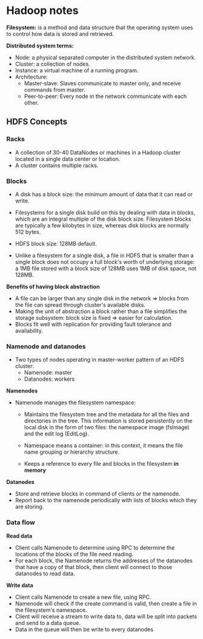 # Hadoop notes

**Filesystem:** is a method and data structure that the operating system uses to control how data is stored and retrieved.

**Distributed system terms:**
  * Node: a physical separated computer in the distributed system network.
  * Cluster: a collection of nodes.
  * Instance: a virtual machine of a running program.
  * Architecture:
    * Master-slave: Slaves communicate to master only, and receive commands from master.
    * Peer-to-peer: Every node in the network communicate with each other.

## HDFS Concepts

### Racks
* A collection of 30-40 DataNodes or machines in a Hadoop cluster located in a single data center or location.
* A cluster contains multiple racks.

### Blocks
* A disk has a block size: the minimum amount of data that it can read or write.
* Filesystems for a single disk build on this by dealing with data in blocks, which are an integral multiple of the disk block size.
Filesystem blocks are typically a few kilobytes in size, whereas disk blocks are normally 512 bytes.

* HDFS block size: 128MB default.
* Unlike a filesystem for a single disk, a file in HDFS that is smaller than a single block does not occupy a full block's worth of underlying storage: a 1MB file stored with a block size of 128MB uses 1MB of disk space, not 128MB.

**Benefits of having block abstraction**
* A file can be larger than any single disk in the network => blocks from the file can spread through cluster's available disks.
* Making the unit of abstraction a block rather than a file simplifies the storage subsystem: block size is fixed => easier for calculation.
* Blocks fit well with replication for providing fault tolerance and availability.

### Namenode and datanodes
* Two types of nodes operating in master-worker pattern of an HDFS cluster:
  * Namenode: master
  * Datanodes: workers

**Namenodes**
* Namenode manages the filesystem namespace: 
  
  * Maintains the filesystem tree and the metadata for all the files and directories in the tree.
  This information is stored persistently on the local disk in the form of two files: the namespace image (fsImage) and the edit log (EditLog). 
  
  * Namespace means a container: in this context, it means the file name grouping or hierarchy structure.
  
  * Keeps a reference to every file and blocks in the filesystem **in memory**

**Datanodes**
* Store and retrieve blocks in command of  clients or the namenode.
* Report back to the namenode periodically with lists of blocks which they are storing.

### Data flow

**Read data**
* Client calls Namenode to determine using RPC to determine the locations of the blocks of the file need reading.
* For each block, the Namenode returns the addresses of the datanodes that have a copy of that block, then client will connect to those datanodes to read data.

**Write data**
* Client calls Namenode to create a new file, using RPC.
* Namenode will check if the create command is valid, then create a file in the filesystem's namespace.
* Client will receive a stream to write data to, data will be split into packets and send to a data queue.
* Data in the queue will then be write to every datanodes
